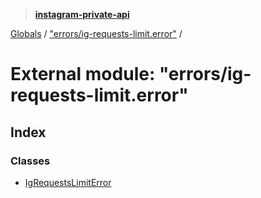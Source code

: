 > **[instagram-private-api](../README.md)**

[Globals](../README.md) / ["errors/ig-requests-limit.error"](_errors_ig_requests_limit_error_.md) /

# External module: "errors/ig-requests-limit.error"

## Index

### Classes

* [IgRequestsLimitError](../classes/_errors_ig_requests_limit_error_.igrequestslimiterror.md)